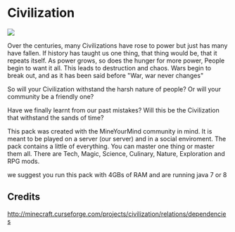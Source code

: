 # Civilization

![](http://media-elerium.cursecdn.com/avatars/30/299/635860770600916892.png)

Over the centuries, many Civilizations have rose to power but just has many have fallen.
If history has taught us one thing, that thing would be, that it repeats itself.
As power grows, so does the hunger for more power, People begin to want it all.
This leads to destruction and chaos. Wars begin to break out, and as it has been said before
"War, war never changes"

So will your Civilization withstand the harsh nature of people?
Or will your community be a friendly one?

Have we finally learnt from our past mistakes?
Will this be the Civilization that withstand the sands of time?


This pack was created with the MineYourMind community in mind.
It is meant to be played on a server (our server) and in a social enviroment.
The pack contains a little of everything. You can master one thing or master them all.
There are Tech, Magic, Science, Culinary, Nature, Exploration and RPG mods.

we suggest you run this pack with 4GBs of RAM and are running java 7 or 8

## Credits
http://minecraft.curseforge.com/projects/civilization/relations/dependencies
